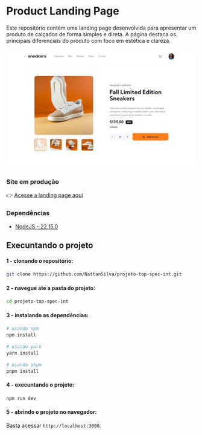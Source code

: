 # Product Landing Page

Este repositório contém uma landing page desenvolvida para apresentar um produto de calçados de forma simples e direta. A página destaca os principais diferenciais do produto com foco em estética e clareza.

<img src="./public/desktop-design.jpg" alt="Degisng Desktop" />

### Site em produção

👉 [Acesse a landing page aqui](https://projeto-top-spec-int.vercel.app/)

### Dependências

- [NodeJS - 22.15.0](https://nodejs.org/en/download)

## Execuntando o projeto

#### 1 - clonando o repositório:

```bash
git clone https://github.com/NattanSilva/projeto-top-spec-int.git
```

#### 2 - navegue ate a pasta do projeto:

```bash
cd projeto-top-spec-int
```

#### 3 - instalando as dependências:

```bash
# usando npm
npm install
```

```bash
# usando yarn
yarn install
```

```bash
# usando phpm
pnpm install
```

#### 4 - execuntando o projeto:

```bash
npm run dev
```

#### 5 - abrindo o projeto no navegador:

Basta acessar <code>http://localhost:3000</code>.

